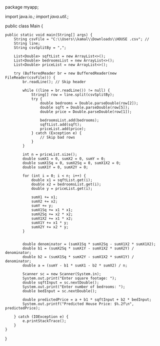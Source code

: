package myapp;

import java.io.*;
import java.util.*;

public class Main {

    public static void main(String[] args) {
        String csvFile = "C:\\Users\\kamal\\Downloads\\HOUSE .csv"; // 
        String line;
        String csvSplitBy = ",";
        
        List<Double> sqftList = new ArrayList<>();
        List<Double> bedroomsList = new ArrayList<>();
        List<Double> priceList = new ArrayList<>();

        try (BufferedReader br = new BufferedReader(new FileReader(csvFile))) {
            br.readLine(); // Skip header

            while ((line = br.readLine()) != null) {
                String[] row = line.split(csvSplitBy);
                try {
                    double bedrooms = Double.parseDouble(row[2]);
                    double sqft = Double.parseDouble(row[5]);
                    double price = Double.parseDouble(row[1]);

                    bedroomsList.add(bedrooms);
                    sqftList.add(sqft);
                    priceList.add(price);
                } catch (Exception e) {
                    // Skip bad rows
                }
            }

            int n = priceList.size();
            double sumX1 = 0, sumX2 = 0, sumY = 0;
            double sumX1Sq = 0, sumX2Sq = 0, sumX1X2 = 0;
            double sumX1Y = 0, sumX2Y = 0;

            for (int i = 0; i < n; i++) {
                double x1 = sqftList.get(i);
                double x2 = bedroomsList.get(i);
                double y = priceList.get(i);

                sumX1 += x1;
                sumX2 += x2;
                sumY += y;
                sumX1Sq += x1 * x1;
                sumX2Sq += x2 * x2;
                sumX1X2 += x1 * x2;
                sumX1Y += x1 * y;
                sumX2Y += x2 * y;
            }

    
            double denominator = (sumX1Sq * sumX2Sq - sumX1X2 * sumX1X2);
            double b1 = (sumX2Sq * sumX1Y - sumX1X2 * sumX2Y) / denominator;
            double b2 = (sumX1Sq * sumX2Y - sumX1X2 * sumX1Y) / denominator;
            double a = (sumY - b1 * sumX1 - b2 * sumX2) / n;

            Scanner sc = new Scanner(System.in);
            System.out.print("Enter square footage: ");
            double sqftInput = sc.nextDouble();
            System.out.print("Enter number of bedrooms: ");
            double bedInput = sc.nextDouble();

            double predictedPrice = a + b1 * sqftInput + b2 * bedInput;
            System.out.printf("Predicted House Price: $%.2f\n", predictedPrice);

        } catch (IOException e) {
            e.printStackTrace();
        }
    }
}
